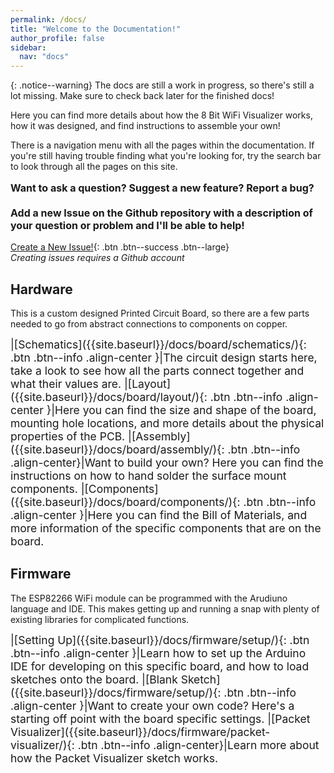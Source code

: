 ```yaml
---
permalink: /docs/
title: "Welcome to the Documentation!"
author_profile: false
sidebar:
  nav: "docs"
---
```

{: .notice--warning}
The docs are still a work in progress, so there's still a lot missing. Make sure to check back later for the finished docs!

Here you can find more details about how the 8 Bit WiFi Visualizer works, how it was designed, and find instructions to assemble your own!

There is a navigation menu with all the pages within the documentation. If you're still having trouble finding what you're looking for, try the search bar to look through all the pages on this site.

<div class="notice--success"><p style="font-size: medium;"><b>
  Want to ask a question? Suggest a new feature? Report a bug?
  <br><br>
  Add a new Issue on the Github repository with a description of your question or problem and I'll be able to help!</b></p>
</div>

[Create a New Issue!](https://github.com/stasiselectronics/8BitWiFiVisualizer/issues/new){: .btn .btn--success .btn--large}  
*Creating issues requires a Github account*

## Hardware
This is a custom designed Printed Circuit Board, so there are a few parts needed to go from abstract connections to components on copper.



<div style="font-size: 125%;" markdown = "1">
|[Schematics]({{site.baseurl}}/docs/board/schematics/){: .btn .btn--info .align-center }|The circuit design starts here, take a look to see how all the parts connect together and what their values are.
|[Layout]({{site.baseurl}}/docs/board/layout/){: .btn .btn--info .align-center }|Here you can find the size and shape of the board, mounting hole locations, and more details about the physical properties of the PCB.
|[Assembly]({{site.baseurl}}/docs/board/assembly/){: .btn .btn--info .align-center}|Want to build your own? Here you can find the instructions on how to hand solder the surface mount components.
|[Components]({{site.baseurl}}/docs/board/components/){: .btn .btn--info .align-center }|Here you can find the Bill of Materials, and more information of the specific components that are on the board.

</div>



## Firmware
The ESP82266 WiFi module can be programmed with the Arudiuno language and IDE. This makes getting up and running a snap with plenty of existing libraries for complicated functions.

<div style="font-size: 125%;" markdown = "1">
|[Setting Up]({{site.baseurl}}/docs/firmware/setup/){: .btn .btn--info .align-center }|Learn how to set up the Arduino IDE for developing on this specific board, and how to load sketches onto the board.
|[Blank Sketch]({{site.baseurl}}/docs/firmware/setup/){: .btn .btn--info .align-center }|Want to create your own code? Here's a starting off point with the board specific settings.
|[Packet Visualizer]({{site.baseurl}}/docs/firmware/packet-visualizer/){: .btn .btn--info .align-center}|Learn more about how the Packet Visualizer sketch works.

</div>

